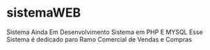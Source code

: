 # sistemaWEB
Sistema Ainda Em Desenvolvimento
Sistema em PHP E MYSQL
Esse Sistema é dedicado paro Ramo Comercial de Vendas e Compras

